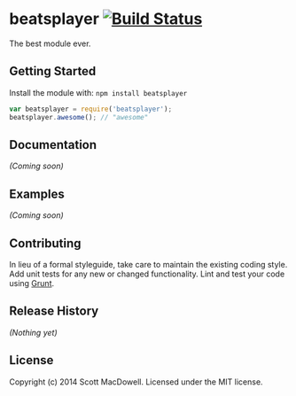 # beatsplayer [![Build Status](https://secure.travis-ci.org/scottmacdowell/beatsplayer.png?branch=master)](http://travis-ci.org/scottmacdowell/beatsplayer)

The best module ever.

## Getting Started
Install the module with: `npm install beatsplayer`

```javascript
var beatsplayer = require('beatsplayer');
beatsplayer.awesome(); // "awesome"
```

## Documentation
_(Coming soon)_

## Examples
_(Coming soon)_

## Contributing
In lieu of a formal styleguide, take care to maintain the existing coding style. Add unit tests for any new or changed functionality. Lint and test your code using [Grunt](http://gruntjs.com/).

## Release History
_(Nothing yet)_

## License
Copyright (c) 2014 Scott MacDowell. Licensed under the MIT license.
